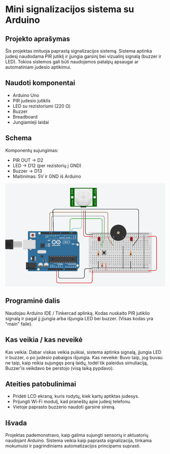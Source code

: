 # Mini signalizacijos sistema su Arduino

## Projekto aprašymas
Šis projektas imituoja paprastą signalizacijos sistemą. Sistema aptinka judesį naudodama PIR jutiklį ir įjungia garsinį bei vizualinį signalą (buzzer ir LED). Tokios sistemos gali būti naudojamos patalpų apsaugai ar automatiniam judesio aptikimui.

## Naudoti komponentai
- Arduino Uno
- PIR judesio jutiklis
- LED su rezistoriumi (220 Ω)
- Buzzer
- Breadboard
- Jungiamieji laidai

## Schema
Komponentų sujungimas:
- PIR OUT → D2  
- LED → D12 (per rezistorių į GND)  
- Buzzer → D13  
- Maitinimas: 5V ir GND iš Arduino  

![Schema](HW1.png)  

## Programinė dalis
Naudojau Arduino IDE / Tinkercad aplinką. Kodas nuskaito PIR jutiklio signalą ir pagal jį įjungia arba išjungia LED bei buzzer. (Visas kodas yra "main" faile).

## Kas veikia / kas neveikė
Kas veikia: Dabar viskas veikia puikiai, sistema aptinka signalą, įjungia LED ir buzzer, o po judesio pabaigos išjungia.
Kas neveikė: Buvo taip, jog buvau ne taip, kaip reikia sujungęs porą laidų, todėl tik paleidus simuliaciją, Buzzer'is veikdavo be perstojo (visą laiką pypdavo).

## Ateities patobulinimai
- Pridėti LCD ekraną, kuris rodytų, kiek kartų aptiktas judesys.
- Prijungti Wi-Fi modulį, kad praneštų apie judesį telefonu.
- Vietoje paprasto buzzerio naudoti garsinė sireną.

## Išvada
Projektas pademonstravo, kaip galima sujungti sensorių ir aktuatorių naudojant Arduino. Sistema veikia kaip paprasta signalizacija, tinkama mokumuisi ir pagrindiniams automatizacijos principams suprasti.
